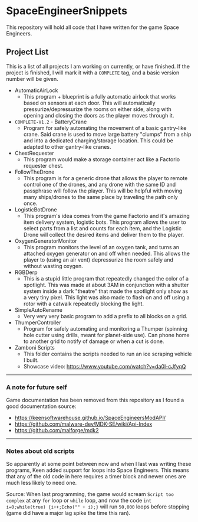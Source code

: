 # SpaceEngineerSnippets
This repository will hold all code that I have written for the game Space Engineers.

## Project List
This is a list of all projects I am working on currently, or have finished.  If the project is finished, I will mark it with a `COMPLETE` tag, and a basic version number will be given.
- AutomaticAirLock
  - This program + blueprint is a fully automatic airlock that works based on sensors at each door.  This will automatically pressurize/depressurize the rooms on either side, along with opening and closing the doors as the player moves through it.
- `COMPLETE-V1.2` - BatteryCrane
  - Program for safely automating the movement of a basic gantry-like crane.  Said crane is used to move large battery "clumps" from a ship and into a dedicated charging/storage location.  This could be adapted to other gantry-like cranes.
- ChestRequester
  - This program would make a storage container act like a Factorio requester chest.
- FollowTheDrone
  - This program is for a generic drone that allows the player to remote control one of the drones, and any drone with the same ID and passphrase will follow the player.  This will be helpful with moving many ships/drones to the same place by traveling the path only once.
- LogisticBotDrone
  - This program's idea comes from the game Factorio and it's amazing item delivery system, logistic bots.  This program allows the user to select parts from a list and counts for each item, and the Logistic Drone will collect the desired items and deliver them to the player.
- OxygenGeneratorMonitor
  - This program monitors the level of an oxygen tank, and turns an attached oxygen generator on and off when needed.  This allows the player to (using an air vent) depressurize the room safely and without wasting oxygen.
- RGBDerp
  - This is a stupid little program that repeatedly changed the color of a spotlight.  This was made at about 3AM in conjunction with a shutter system inside a dark "theatre" that made the spotlight only show as a very tiny pixel.  This light was also made to flash on and off using a rotor with a catwalk repeatedly blocking the light.
- SimpleAutoRename
  - Very very very basic program to add a prefix to all blocks on a grid.
- ThumperController
  - Program for safely automating and monitoring a Thumper (spinning hole cutter using drills, meant for planet-side use).  Can phone home to another grid to notify of damage or when a cut is done.
- Zamboni Scripts
  - This folder contains the scripts needed to run an ice scraping vehicle I built.
  - Showcase video: https://www.youtube.com/watch?v=da0I-cJfyqQ

---

### A note for future self
Game documentation has been removed from this repository as I found a good documentation source:
- https://keensoftwarehouse.github.io/SpaceEngineersModAPI/
- https://github.com/malware-dev/MDK-SE/wiki/Api-Index
- https://github.com/malforge/mdk2

---

### Notes about old scripts
So apparently at some point between now and when I last was writing these programs, Keen added support for loops into Space Engineers.  This means that any of the old code in here requires a timer block and newer ones are much less likely to need one.

Source: When last programming, the game would scream `Script too complex` at any `for` loop or `while` loop, and now the code `int i=0;while(true) {i++;Echo("" + i);}` will run `50,000` loops before stopping (game did have a major lag spike the time this ran).
